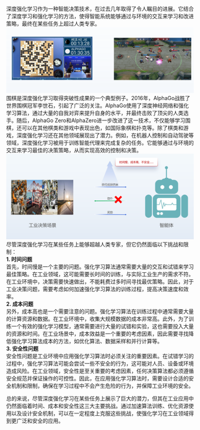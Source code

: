 深度强化学习作为一种智能决策技术，在过去几年取得了令人瞩目的进展。它结合了深度学习和强化学习的方法，使得智能系统能够通过与环境的交互来学习和改进策略，最终在某些任务上超过人类专家。
![image.png](./assets/1715852258487-b0fdceb9-e705-4aee-87ef-fdd396c17666.png)
围棋是深度强化学习取得突破性成果的一个典型例子。2016年，AlphaGo战胜了世界围棋冠军李世石，引起了广泛的关注。AlphaGo使用了深度神经网络和强化学习算法，通过大量的自我对弈来提升自身的水平，并最终击败了顶尖的人类选手。随后，AlphaGo Zero和AlphaZero进一步改进了这一技术，不仅能够学习围棋，还可以在其他棋类和游戏中表现出色，如国际象棋和扑克等。除了棋类和游戏，深度强化学习还在其他领域展现出了潜力。例如，在机器人控制和自动驾驶等领域，深度强化学习被用于训练智能代理来完成复杂的任务。它能够通过与环境的交互来学习最佳的决策策略，从而实现高效的控制和决策。
![image.png](./assets/1715852389463-2d92d9e0-d3d6-4f5a-9f08-dcf3e595609a.png)
尽管深度强化学习在某些任务上能够超越人类专家，但它仍然面临以下挑战和限制：<br />**1. 时间问题**<br />首先，时间慢是一个主要的问题。强化学习算法通常需要大量的交互和试错来学习最佳策略。在工业领域，这可能需要长时间的训练，与实际工业生产的需求不符。在工业环境中，决策需要快速做出，不能耗费过多时间寻找最优策略。因此，对于工业决策问题，需要考虑如何加速强化学习算法的训练过程，提高决策速度和效率。<br />**2. 成本问题**<br />另外，成本高也是一个需要注意的问题。强化学习算法在训练过程中通常需要大量的计算资源和数据。在工业环境中，收集大规模数据的成本非常高。此外，为了训练一个有效的强化学习模型，通常需要进行大量的试错和实验，这也需要投入大量的资源和时间。在工业场景中，成本效益是一个重要的考虑因素，因此需要寻找降低强化学习算法成本的方法，如优化算法、数据采样和并行计算等。<br />**3. 安全性问题**<br />安全性问题是工业环境中应用强化学习算法时必须关注的重要因素。在试错学习的过程中，强化学习算法可能会尝试一些不安全的行为，这可能对人员、设备或环境造成风险。在工业领域，安全性是至关重要的考虑因素，任何决策算法都必须遵循安全规范并保证操作的可控性。因此，在应用强化学习算法时，需要设计合适的安全机制和限制，确保在学习过程中不会产生危险的行为，并保障工业环境的安全。

总的来说，尽管深度强化学习在某些任务上展示了巨大的潜力，但其在工业应用中仍然面临着时间、成本和安全性这三大主要挑战。通过加速算法训练、优化资源使用以及设计安全机制，可以在一定程度上克服这些挑战，使强化学习在工业领域得到更广泛和安全的应用。

